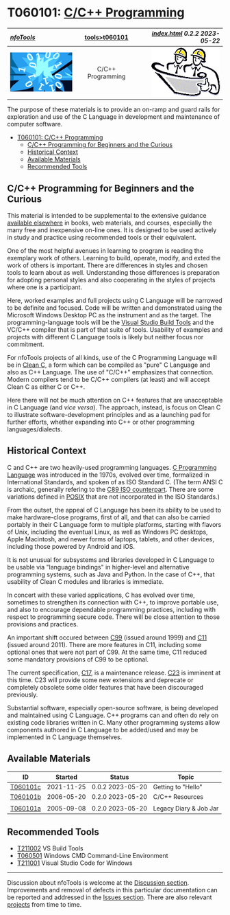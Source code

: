 <!-- index.md 0.2.3                UTF-8                          2023-05-22
     ----1----|----2----|----3----|----4----|----5----|----6----|----7----|--*

                         T060101: C/C++ PROGRAMMING
     -->

# T060101: [C/C++ Programming](.)

| ***[nfoTools](../../)*** | [tools](../)[>t060101](.) | ***[index.html](index.html) 0.2.2 2023-05-22*** |
| :--                |       :-:          | --: |
| ![nfotools](../../images/nfoWorks-2014-06-02-1702-LogoSmall.png) | C/C++ Programming | ![Hard Hat Area](../../images/hardhat-logo.gif) |

The purpose of these materials is to provide an on-ramp and guard rails for
exploration and use of the C Language in development and maintenance of
computer software.

- [T060101: C/C++ Programming](#t060101-cc-programming)
  - [C/C++ Programming for Beginners and the Curious](#cc-programming-for-beginners-and-the-curious)
  - [Historical Context](#historical-context)
  - [Available Materials](#available-materials)
  - [Recommended Tools](#recommended-tools)

## C/C++ Programming for Beginners and the Curious

This material is intended to be supplemental to the extensive guidance
[available elsewhere](b/) in books, web materials, and courses, especially
the many free and inexpensive on-line ones.  It is designed to be used
actively in study and practice using recommended tools or their equivalent.

One of the most helpful avenues in learning to program is reading the
exemplary work of others.  Learning to build, operate, modify, and exted the
work of others is important.  There are differences in styles and chosen tools
to learn about as well.  Understanding those differences is preparation for
adopting personal styles and also cooperating in the styles of projects where
one is a participant.

Here, worked examples and full projects using C Language will be narrowed to
be definite and focused.  Code will be written and demonstrated using the
Microsoft Windows Desktop PC as the instrument and as the target.  The
programming-language tools will be the
[Visual Studio Build Tools](../T211002/)
and the VC/C++ compiler that is part of that suite of tools.  Usability of
examples and projects with different C Language tools is likely but neither
focus nor commitment.

For nfoTools projects of all kinds, use of the C Programming Language
will be in
[Clean C](b/#harbison-samuel-p-iii-steele-guy-l-jr-2002-c-a-reference-manual),
a form which can be compiled as "pure"
C Language and also as C++ Language.  The use of "C/C++" emphasizes
that connection.  Modern compilers tend to be C/C++ compilers (at least) and
will accept Clean C as either C or C++.

Here there will not be much attention on C++ features that are unacceptable
in C Language (and *vice versa*).  The approach, instead, is focus on Clean C
to illustrate software-development principles and as a launching pad for
further efforts, whether expanding into C++ or other programming
languages/dialects.

## Historical Context

C and C++ are two heavily-used programming languages.
[C Programming Language](https://en.wikipedia.org/wiki/C_(programming_language))
was introduced in the 1970s, evolved over time, formalized in
International  Standards, and spoken of as ISO Standard C.  (The term ANSI C
is archaic, generally refering to the
[C89 ISO counterpart](https://en.wikipedia.org/wiki/C_(programming_language)#History).  There are some variations defined in
[POSIX](https://en.wikipedia.org/wiki/POSIX) that are
 not incorporated in the ISO Standards.)

From the outset, the appeal of C Language has been its ability to be used
to make hardware-close programs, first of all, and that can also be carried
portably in their C Language form to multiple platforms, starting with
flavors of Unix, including the eventual Linux, as well as Windows PC desktops,
Apple Macintosh, and newer forms of laptops, tablets, and other devices,
including those powered by Android and iOS.

It is not unusual for subsystems and libraries developed in C Language to be
usable via "language bindings" in higher-level and alternative programming
systems, such as Java and Python.  In the case of C++, that usability of
Clean C modules and libraries is immediate.

In concert with these varied applications, C has evolved over time, sometimes
to strengthen its connection with C++, to improve portable use, and
also to encourage dependable programming practices, including with respect to
programming secure code.  There will be close attention to those provisions
and practices.

An important shift
occured between [C99](https://en.wikipedia.org/wiki/C99) (issued around 1999)
and [C11](https://en.wikipedia.org/wiki/C11_(C_standard_revision)) (issued
around 2011).  There are more features in C11, including some optional ones
that were not part of C99.  At the same time, C11 reduced some mandatory
provisions of C99 to be optional.

The current specification,
[C17](https://en.wikipedia.org/wiki/C17_(C_standard_revision)), is a
maintenance release.  [C23](https://en.wikipedia.org/wiki/C2x) is imminent at
this time.  C23 will provide some new extensions and deprecate or completely
obsolete some older features that have been discouraged previously.

Substantial software, especially open-source software, is being
developed and maintained using C Language.  C++ programs
can and often do rely on existing code libraries written in C.  Many other
programming systems allow components authored in C Language to be added/used
and may be implemented in C Language themselves.

## Available Materials

| **ID** | **Started** | **Status** | **Topic** |
|   :-:   |   :-:   |  :-:   |  ---  |
| [T060101c](c/) | 2021-11-25 | 0.0.2 2023-05-20 | Getting to "Hello" |
| [T060101b](b/) | 2006-05-20 | 0.2.0 2023-05-20 | C/C++ Resources |
|                           |            |                   |           |
| [T060101a](a/) | 2005-09-08 | 0.2.0 2023-05-20 | Legacy Diary \& Job Jar |

## Recommended Tools

- [T211002](../T211002) VS Build Tools
- [T060501](../T060501) Windows CMD Command-Line Environment
- [T211001](../T211001) Visual Studio Code for Windows

----

Discussion about nfoTools is welcome at the
[Discussion section](https://github.com/orcmid/nfoTools/discussions).
Improvements and removal of defects in this particular documentation can be
reported and addressed in the
[Issues section](https://github.com/orcmid/nfoTools/issues).  There are also
relevant [projects](https://github.com/orcmid/nfoTools/projects?type=classic)
from time to time.

<!-- ----1----|----2----|----3----|----4----|----5----|----6----|----7----|--*

     0.2.3 2023-05-22T23:39Z Improve wording about portability
     0.2.2 2023-05-22T22:41Z Touch-ups
     0.2.1 2023-05-22T21:54Z Cleaned-up and Explained
     0.2.0 2023-05-20T23:15Z Folio re-organization
     0.1.3 2022-06-23T23:32Z Adopt improved title strip header
     0.1.2 2021-11-25T00:27Z T060101c
     0.1.1 2021-11-16T19:40Z Touch-ups
     0.1.0 2021-11-16T17:17Z Transposition to nfoTools as placeholder and
           boilerplate
     0.0.20 2007-09-13T22:42Z Final nfoWare Toolcraft version
     0.0.0 2005-09-08T19:09Z bootstrap placeholder and boilerplate on nfoWare

               *** end of docs/tools/T060101/index.md ***
     -->
